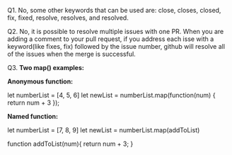Q1. No, some other keywords that can be used are: close, closes, closed, fix, fixed, resolve, 
resolves, and resolved.

Q2. No, it is possible to resolve multiple issues with one PR. When you are adding a comment to    your pull request, if you address each isse with a keyword(like fixes, fix) followed by the issue number, github will resolve all of the issues when the merge is successful.

Q3. **Two map() examples:**

**Anonymous function:**

let numberList = [4, 5, 6]
let newList = numberList.map(function(num) {
    return num + 3
});

**Named function:**

let numberList = [7, 8, 9]
let newList = numberList.map(addToList)

function addToList(num){
    return num + 3;
}

<!-- In both of the functions above, map() is being used to create a new array called newList where each of the numbers in numberList have been incremented by 3. 

The transformation function mentioned in class is referred to as a callback function because it is a function that is only invoked as a parameter of another function after it has completed.-->